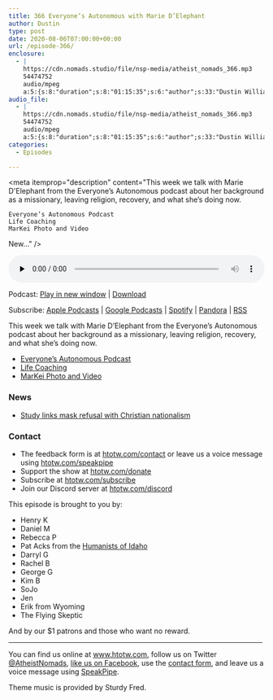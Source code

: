 ```yaml
---
title: 366 Everyone’s Autonomous with Marie D’Elephant
author: Dustin
type: post
date: 2020-08-06T07:00:00+00:00
url: /episode-366/
enclosure:
  - |
    https://cdn.nomads.studio/file/nsp-media/atheist_nomads_366.mp3
    54474752
    audio/mpeg
    a:5:{s:8:"duration";s:8:"01:15:35";s:6:"author";s:33:"Dustin Williams, Marie D'Elephant";s:8:"explicit";s:1:"1";s:13:"episode_title";s:43:"Everyone's Autonomous with Marie D'Elephant";s:10:"episode_no";s:3:"366";}
audio_file:
  - |
    https://cdn.nomads.studio/file/nsp-media/atheist_nomads_366.mp3
    54474752
    audio/mpeg
    a:5:{s:8:"duration";s:8:"01:15:35";s:6:"author";s:33:"Dustin Williams, Marie D'Elephant";s:8:"explicit";s:1:"1";s:13:"episode_title";s:43:"Everyone's Autonomous with Marie D'Elephant";s:10:"episode_no";s:3:"366";}
categories:
  - Episodes

---
```

<div itemscope itemtype="http://schema.org/AudioObject">
  <meta itemprop="name" content="366 Everyone&#8217;s Autonomous with Marie D&#8217;Elephant" />
  
  <meta itemprop="uploadDate" content="2020-08-06T01:00:00-06:00" />
  
  <meta itemprop="encodingFormat" content="audio/mpeg" />
  
  <meta itemprop="duration" content="PT1H15M35S" />
  
  <meta itemprop="description" content="This week we talk with Marie D'Elephant from the Everyone’s Autonomous podcast about her background as a missionary, leaving religion, recovery, and what she’s doing now.

 	Everyone’s Autonomous Podcast
 	Life Coaching
 	MarKei Photo and Video


New..." />
  
  <meta itemprop="contentUrl" content="https://dts.podtrac.com/redirect.mp3/cdn.nomads.studio/file/nsp-media/atheist_nomads_366.mp3" />
  
  <meta itemprop="contentSize" content="52.0" />
  </p> 
  
  <div class="powerpress_player" id="powerpress_player_8629">
    <audio class="wp-audio-shortcode" id="audio-4500-373" preload="none" style="width: 100%;" controls="controls"><source type="audio/mpeg" src="https://dts.podtrac.com/redirect.mp3/cdn.nomads.studio/file/nsp-media/atheist_nomads_366.mp3?_=373" /><a href="https://dts.podtrac.com/redirect.mp3/cdn.nomads.studio/file/nsp-media/atheist_nomads_366.mp3">https://dts.podtrac.com/redirect.mp3/cdn.nomads.studio/file/nsp-media/atheist_nomads_366.mp3</a></audio>
  </div>
</div>

<p class="powerpress_links powerpress_links_mp3">
  Podcast: <a href="https://dts.podtrac.com/redirect.mp3/cdn.nomads.studio/file/nsp-media/atheist_nomads_366.mp3" class="powerpress_link_pinw" target="_blank" title="Play in new window" onclick="return powerpress_pinw('https://htotw.com/?powerpress_pinw=4500-podcast');" rel="nofollow">Play in new window</a> | <a href="https://dts.podtrac.com/redirect.mp3/cdn.nomads.studio/file/nsp-media/atheist_nomads_366.mp3" class="powerpress_link_d" title="Download" rel="nofollow" download="atheist_nomads_366.mp3">Download</a>
</p>

<p class="powerpress_links powerpress_subscribe_links">
  Subscribe: <a href="https://podcasts.apple.com/us/podcast/humanists-take-on-the-world/id530050098?mt=2&ls=1" class="powerpress_link_subscribe powerpress_link_subscribe_itunes" target="_blank" title="Subscribe on Apple Podcasts" rel="nofollow">Apple Podcasts</a> | <a href="https://www.google.com/podcasts?feed=aHR0cDovL2F0aGVpc3Rub21hZHMubGlic3luLmNvbS9yc3M%3D" class="powerpress_link_subscribe powerpress_link_subscribe_googleplay" target="_blank" title="Subscribe on Google Podcasts" rel="nofollow">Google Podcasts</a> | <a href="https://open.spotify.com/show/3LzK2xZGike6Tc1GEMtMbr?si=LieN9SNuTpq96smuaUsH8A" class="powerpress_link_subscribe powerpress_link_subscribe_spotify" target="_blank" title="Subscribe on Spotify" rel="nofollow">Spotify</a> | <a href="https://www.pandora.com/podcast/atheist-nomads/PC:10122?corr=62071012&part=ug" class="powerpress_link_subscribe powerpress_link_subscribe_pandora" target="_blank" title="Subscribe on Pandora" rel="nofollow">Pandora</a> | <a href="https://htotw.com/feed/podcast/" class="powerpress_link_subscribe powerpress_link_subscribe_rss" target="_blank" title="Subscribe via RSS" rel="nofollow">RSS</a>
</p>

This week we talk with Marie D&#8217;Elephant from the Everyone’s Autonomous podcast about her background as a missionary, leaving religion, recovery, and what she’s doing now.

  * [Everyone’s Autonomous Podcast][1]
  * [Life Coaching][2]
  * [MarKei Photo and Video][3]

<!--more-->

### News

  * [Study links mask refusal with Christian nationalism][4]

### Contact

  * The feedback form is at [htotw.com/contact](https://htotw.com/contact) or leave us a voice message using <a href="https://htotw.com/speakpipe" target="_blank" rel="noopener noreferrer">htotw.com/speakpipe</a>
  * Support the show at <a href="https://htotw.com/donate" target="_blank" rel="payment noopener noreferrer">htotw.com/donate</a>
  * Subscribe at <a href="https://htotw.com/subscribe" target="_blank" rel="noopener noreferrer">htotw.com/subscribe</a>
  * Join our Discord server at <a href="https://htotw.com/discord" target="_blank" rel="noopener noreferrer">htotw.com/discord</a>

This episode is brought to you by:

  * Henry K
  * Daniel M
  * Rebecca P
  * Pat Acks from the <a href="https://www.humanistsofidaho.org" target="_blank" rel="noopener noreferrer">Humanists of Idaho</a>
  * Darryl G
  * Rachel B
  * George G
  * Kim B
  * SoJo
  * Jen
  * Erik from Wyoming
  * The Flying Skeptic

And by our $1 patrons and those who want no reward.

<hr width="500" />

You can find us online at <a href="https://www.htotw.com/" target="_blank" rel="noopener noreferrer">www.htotw.com</a>, follow us on Twitter <a href="https://twitter.com/AtheistNomads" target="_blank" rel="noopener noreferrer">@AtheistNomads</a>, <a href="https://htotw.com/facebook" target="_blank" rel="noopener noreferrer">like us on Facebook</a>, use the [contact form](https://htotw.com/contact), and leave us a voice message using <a href="https://htotw.com/speakpipe" target="_blank" rel="noopener noreferrer">SpeakPipe</a>.

Theme music is provided by Sturdy Fred.

 [1]: https://everyonesautonomous.com/
 [2]: https://mariedelephant.com/
 [3]: https://www.markeiphoto.com/
 [4]: https://www.psypost.org/2020/07/new-study-links-christian-nationalism-to-going-maskless-and-neglecting-to-social-distance-amid-the-covid-19-pandemic-57514